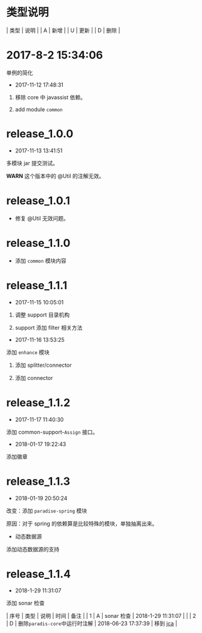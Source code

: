 # 类型说明 

| 类型 | 说明 |
| A | 新增 |
| U | 更新 |
| D | 删除 |

# 2017-8-2 15:34:06

单例的简化


- 2017-11-12 17:48:31

1. 移除 core 中 javassist 依赖。

2. add module `common`


# release_1.0.0

- 2017-11-13 13:41:51

多模块 jar 提交测试。

**WARN** 这个版本中的 @Util 的注解无效。

# release_1.0.1

- 修复 @Util 无效问题。


# release_1.1.0

- 添加 `common` 模块内容


# release_1.1.1

- 2017-11-15 10:05:01

1. 调整 support 目录机构

2. support 添加 filter 相关方法

- 2017-11-16 13:53:25

添加 `enhance` 模块

1. 添加 splitter/connector

2. 添加 connector


# release_1.1.2

- 2017-11-17 11:40:30

添加 common-support-`Assign` 接口。

- 2018-01-17 19:22:43

添加徽章


# release_1.1.3

- 2018-01-19 20:50:24

改变：添加 `paradise-spring` 模块

原因：对于 spring 的依赖算是比较特殊的模块，单独抽离出来。

- 动态数据源

添加动态数据源的支持

# release_1.1.4

- 2018-1-29 11:31:07

添加 sonar 检查

| 序号 | 类型 | 说明 | 时间 | 备注 |
| 1 | A | sonar 检查 | 2018-1-29 11:31:07 | | 
| 2 | D | 删除`paradis-core`中运行时注解 | 2018-06-23 17:37:39 | 移到 [jca](https://github.com/ofofs/jca) |
 
